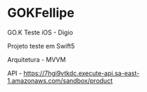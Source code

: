 # GOKFellipe

GO.K Teste iOS - Digio

Projeto teste em Swift5

Arquitetura - MVVM

API - https://7hgi9vtkdc.execute-api.sa-east-1.amazonaws.com/sandbox/product
